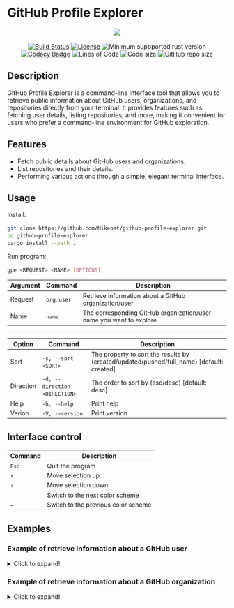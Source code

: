 # GitHub Profile Explorer

<p align="center">
  <a href="#github-profile-explorer"><img src="https://github.com/Mikeost/github-profile-explorer/assets/68986785/b3b28a6b-a63b-48ed-a6b4-61b3eaed2d5e" height="250"></a>
</p>

<p align="center">
  <a href="https://github.com/Mikeost/github-profile-explorer/actions/workflows/rust.yml"><img src="https://img.shields.io/github/actions/workflow/status/mikeost/github-profile-explorer/rust.yml?label=build%20%26%20tests" alt="Build Status"></a>
  <a href="https://github.com/Mikeost/github-profile-explorer?tab=MIT-1-ov-file#readme"><img src="https://img.shields.io/github/license/mikeost/github-profile-explorer" alt="License"></a>
  <img src="https://img.shields.io/crates/msrv/reqwest/0.11.23" alt="Minimum suppported rust version">
  <a href="https://app.codacy.com/gh/Mikeost/github-profile-explorer/dashboard?utm_source=gh&utm_medium=referral&utm_content=&utm_campaign=Badge_grade"><img src="https://app.codacy.com/project/badge/Grade/26fe53ed9fbe4b3ebc1a5e9fda20a1a8" alt="Codacy Badge"></a>
  <img src="https://tokei.rs/b1/github/mikeost/github-profile-explorer?category=code&style=flat" alt="Lines of Code">
  <img src="https://img.shields.io/github/languages/code-size/mikeost/github-profile-explorer.svg" alt="Code size"/>
  <img src="https://img.shields.io/github/repo-size/mikeost/github-profile-explorer.svg" alt="GitHub repo size"/>
</p>

## Description

GitHub Profile Explorer is a command-line interface tool that allows you to retrieve public information about GitHub users, organizations, and repositories directly from your terminal. It provides features such as fetching user details, listing repositories, and more, making it convenient for users who prefer a command-line environment for GitHub exploration.

## Features

- Fetch public details about GitHub users and organizations.
- List repositories and their details.
- Performing various actions through a simple, elegant terminal interface.

## Usage

Install:

```bash
git clone https://github.com/Mikeost/github-profile-explorer.git
cd github-profile-explorer
cargo install --path .
```

Run program:

```bash
gpe <REQUEST> <NAME> [OPTIONS]
```

| Argument | Command | Description |
| ------ | ------- | ----------- |
| Request | `org`, `user` | Retrieve information about a GitHub organization/user |
| Name | `name` | The corresponding GitHub organization/user name you want to explore |

<hr>

| Option | Command | Description |
| ------ | ------- | ----------- |
| Sort | `-s, --sort <SORT>` | The property to sort the results by (created/updated/pushed/full_name) [default: created] |
| Direction | `-d, --direction <DIRECTION>` | The order to sort by (asc/desc) [default: desc] |
| Help | `-h, --help` | Print help |
| Verion | `-V, --version` | Print version |

## Interface control

| Command | Description |
| ------- | ----------- |
| `Esc` | Quit the program |
| `↑` | Move selection up |
| `↓` | Move selection down |
| `→` | Switch to the next color scheme |
| `←` | Switch to the previous color scheme |

## Examples

### Example of retrieve information about a GitHub user

<details>
  <summary>Click to expand!</summary>

```bash
gpe user Mikeost -s pushed -d desc
```

![Example of user info](img/gpe_user.png)

</details>

### Example of retrieve information about a GitHub organization

<details>
  <summary>Click to expand!</summary>

```bash
gpe org MikeostCorp -s full_name -d asc
```

![Example of org info](img/gpe_org.png)

</details>